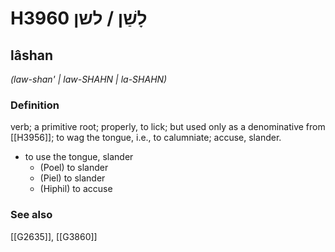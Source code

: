 # H3960 לָשַׁן / לשן

## lâshan

_(law-shan' | law-SHAHN | la-SHAHN)_

### Definition

verb; a primitive root; properly, to lick; but used only as a denominative from [[H3956]]; to wag the tongue, i.e., to calumniate; accuse, slander.

- to use the tongue, slander
    - (Poel) to slander
    - (Piel) to slander
    - (Hiphil) to accuse
### See also

[[G2635]], [[G3860]]

